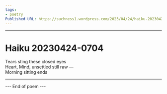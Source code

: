 ```yaml
---
tags: 
- poetry
Published URL: https://suchness1.wordpress.com/2023/04/24/haiku-20230424-0704/
---
```

---  
  
# Haiku 20230424-0704  
> 

Tears sting these closed eyes  
Heart, Mind, unsettled still raw —  
Morning sitting ends  
  
---  
 --- End of poem ---